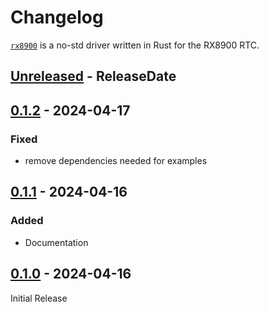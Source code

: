 # Changelog

[`rx8900`](https://crates.io/crates/rx8900) is a no-std driver written in Rust for the RX8900 RTC.

<!-- next-header -->

## [Unreleased] - ReleaseDate

## [0.1.2] - 2024-04-17

### Fixed

- remove dependencies needed for examples

## [0.1.1] - 2024-04-16

### Added

- Documentation

## [0.1.0] - 2024-04-16

Initial Release

<!-- next-url -->
[unreleased]: https://github.com/task-jp/rx8900-rs/compare/v0.1.2...HEAD
[0.1.2]: https://github.com/task-jp/rx8900-rs/compare/v0.1.1...v0.1.2
[0.1.1]: https://github.com/task-jp/rx8900-rs/compare/v0.1.0...v0.1.1
[0.1.0]: https://github.com/task-jp/rx8900-rs/compare/v0.0.0...v0.1.0
